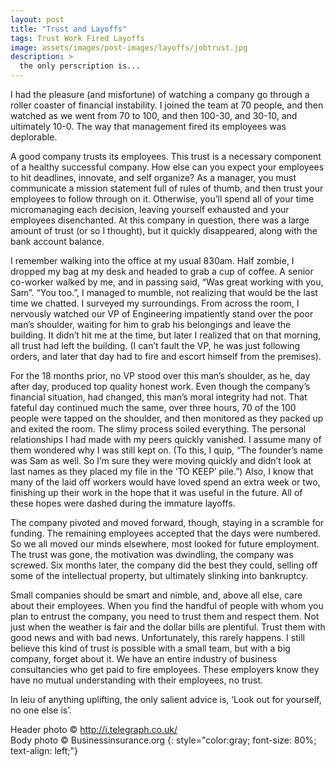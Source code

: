 ```yaml
---
layout: post
title: "Trust and Layoffs"
tags: Trust Work Fired Layoffs
image: assets/images/post-images/layoffs/jobtrust.jpg
description: >
  the only perscription is...
---
```

I had the pleasure (and misfortune) of watching a company go through a roller coaster of financial instability. I joined the team at 70 people, and then watched as we went from 70 to 100, and then 100-30, and 30-10, and ultimately 10-0. The way that management  fired its employees was deplorable.

A good company trusts its employees. This trust is a necessary component of a healthy successful company. How else can you expect your employees to hit deadlines, innovate, and self organize? As a manager, you must communicate a mission statement full of rules of thumb, and then trust your employees to follow through on it. Otherwise, you’ll spend all of your time micromanaging each decision, leaving yourself exhausted and your employees disenchanted. At this company in question, there was a large amount of trust (or so I thought), but it quickly disappeared, along with the bank account balance.

I remember walking into the office at my usual 830am. Half zombie, I dropped my bag at my desk and headed to grab a cup of coffee. A senior co-worker walked by me, and in passing said, “Was great working with you, Sam”. “You too.”,  I managed to mumble, not realizing that would be the last time we chatted. I surveyed my surroundings. From across the room, I nervously watched our VP of Engineering impatiently stand over the poor man’s shoulder, waiting for him to grab his belongings and leave the building. It didn’t hit me at the time, but later I realized that on that morning, all trust had left the building. (I can’t fault the VP, he was just following orders, and later that day had to fire and escort himself from the premises).

For the 18 months prior, no VP stood over this man’s shoulder, as he, day after day, produced top quality honest work. Even though the company’s financial situation, had changed, this man’s moral integrity had not. That fateful day continued much the same, over three hours, 70 of the 100 people were tapped on the shoulder, and then monitored as they packed up and exited the room. The slimy process soiled everything. The personal relationships I had made with my peers quickly vanished. I assume many of them wondered why I was still kept on. (To this, I quip, “The founder’s name was Sam as well. So I’m sure they were moving quickly and didn’t look at last names as they placed my file in the ‘TO KEEP’ pile.”) Also, I know that many of the laid off workers would have loved spend an extra week or two, finishing up their work in the hope that it was useful in the future. All of these hopes were dashed during the immature layoffs.

The company pivoted and moved forward, though, staying in a scramble for funding. The remaining employees accepted that the days were numbered. So we all moved our minds elsewhere, most looked for future employment. The trust was gone, the motivation was dwindling, the company was screwed. Six months later, the company did the best they could, selling off some of the intellectual property, but ultimately slinking into bankruptcy.

Small companies should be smart and nimble, and, above all else, care about their employees. When you find the handful of people with whom you plan to entrust the company, you need to trust them and respect them. Not just when the weather is fair and the dollar bills are plentiful. Trust them with good news and with bad news. Unfortunately, this rarely happens. I still believe this kind of trust is possible with a small team, but with a big company, forget about it. We have an entire industry of business consultancies who get paid to fire employees. These employers know they have no mutual understanding with their employees, no trust.

In leiu of anything uplifting, the only salient advice is, ‘Look out for yourself, no one else is’.

Header photo &copy; http://i.telegraph.co.uk/<br>
Body photo &copy; Businessinsurance.org
{: style="color:gray; font-size: 80%; text-align: left;"}
